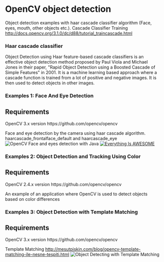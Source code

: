 # OpenCV object detection 
 Object detection examples with haar cascade classifier algorithm (Face, eyes, mouth, other objects etc.). Cascade Classifier Training http://docs.opencv.org/3.1.0/dc/d88/tutorial_traincascade.html

<h3>Haar cascade classifier </h3>
Object Detection using Haar feature-based cascade classifiers is an effective object detection method proposed by Paul Viola and Michael Jones in their paper, "Rapid Object Detection using a Boosted Cascade of Simple Features" in 2001. It is a machine learning based approach where a cascade function is trained from a lot of positive and negative images. It is then used to detect objects in other images.
 


<h3>Examples 1: Face And Eye Detection</h3>
<h2>Requirements</h2>
OpenCV 3.x version https://github.com/opencv/opencv

Face and eye detection by the camera using haar cascade algorithm.
haarcascade_frontalface_default and haarcascade_eye
![OpenCV Face and eyes detection with Java](http://mesutpiskin.com/blog/wp-content/uploads/2016/07/haarcascade_facedetection.png)
[![Everything Is AWESOME](http://image.prntscr.com/image/f452577fac91459595baaacddb3cf924.png)](https://youtu.be/cDUNpBmymXw "Face and Eye Detection using OpenCV with Java - Real Time Camera ")

<h3>Examples 2: Object Detection and Tracking Using Color</h3>
<h2>Requirements</h2>
OpenCV 2.4.x version https://github.com/opencv/opencv

An example of an application where OpenCV is used to detect objects based on color differences

<h3>Examples 3: Object Detection with Template Matching</h3>
<h2>Requirements</h2>
OpenCV 3.x version https://github.com/opencv/opencv

Template Matching http://mesutpiskin.com/blog/opencv-template-matching-ile-nesne-tespiti.html
![Object Detecting with Template Matching](http://i.stack.imgur.com/JIoQ8.jpg)
